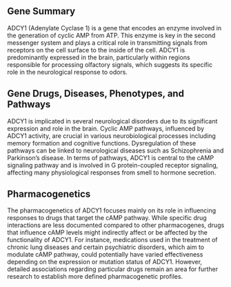 ## Gene Summary
ADCY1 (Adenylate Cyclase 1) is a gene that encodes an enzyme involved in the generation of cyclic AMP from ATP. This enzyme is key in the second messenger system and plays a critical role in transmitting signals from receptors on the cell surface to the inside of the cell. ADCY1 is predominantly expressed in the brain, particularly within regions responsible for processing olfactory signals, which suggests its specific role in the neurological response to odors.

## Gene Drugs, Diseases, Phenotypes, and Pathways
ADCY1 is implicated in several neurological disorders due to its significant expression and role in the brain. Cyclic AMP pathways, influenced by ADCY1 activity, are crucial in various neurobiological processes including memory formation and cognitive functions. Dysregulation of these pathways can be linked to neurological diseases such as Schizophrenia and Parkinson’s disease. In terms of pathways, ADCY1 is central to the cAMP signaling pathway and is involved in G protein-coupled receptor signaling, affecting many physiological responses from smell to hormone secretion.

## Pharmacogenetics
The pharmacogenetics of ADCY1 focuses mainly on its role in influencing responses to drugs that target the cAMP pathway. While specific drug interactions are less documented compared to other pharmacogenes, drugs that influence cAMP levels might indirectly affect or be affected by the functionality of ADCY1. For instance, medications used in the treatment of chronic lung diseases and certain psychiatric disorders, which aim to modulate cAMP pathway, could potentially have varied effectiveness depending on the expression or mutation status of ADCY1. However, detailed associations regarding particular drugs remain an area for further research to establish more defined pharmacogenetic profiles.
